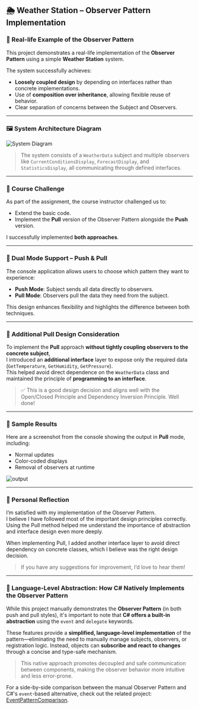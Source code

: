 ## 🌦️ Weather Station – Observer Pattern Implementation

### 📌 Real-life Example of the Observer Pattern

This project demonstrates a real-life implementation of the **Observer Pattern** using a simple **Weather Station** system.

The system successfully achieves:
- **Loosely coupled design** by depending on interfaces rather than concrete implementations.
- Use of **composition over inheritance**, allowing flexible reuse of behavior.
- Clear separation of concerns between the Subject and Observers.

---

### 🖼️ System Architecture Diagram

![System Diagram](https://github.com/user-attachments/assets/504c1c29-de7e-4ccf-acc9-dc123fa22dea)

> The system consists of a `WeatherData` subject and multiple observers like `CurrentConditionsDisplay`, `ForecastDisplay`, and `StatisticsDisplay`, all communicating through defined interfaces.

---

### 🧠 Course Challenge

As part of the assignment, the course instructor challenged us to:
- Extend the basic code.
- Implement the **Pull** version of the Observer Pattern alongside the **Push** version.

I successfully implemented **both approaches**.

---

### 🧭 Dual Mode Support – Push & Pull

The console application allows users to choose which pattern they want to experience:
- **Push Mode**: Subject sends all data directly to observers.
- **Pull Mode**: Observers pull the data they need from the subject.

This design enhances flexibility and highlights the difference between both techniques.

---

### 🎯 Additional Pull Design Consideration

To implement the **Pull** approach **without tightly coupling observers to the concrete subject**,  
I introduced an **additional interface** layer to expose only the required data (`GetTemperature`, `GetHumidity`, `GetPressure`).  
This helped avoid direct dependence on the `WeatherData` class and maintained the principle of **programming to an interface**.

> ✅ This is a good design decision and aligns well with the Open/Closed Principle and Dependency Inversion Principle. Well done!

---

### 📸 Sample Results

Here are a screenshot from the console showing the output in **Pull** mode, including:

- Normal updates
- Color-coded displays
- Removal of observers at runtime

![output](https://github.com/user-attachments/assets/f6692514-0565-4af8-94a1-d8d20907781d)

---

### 💬 Personal Reflection

I’m satisfied with my implementation of the Observer Pattern.  
I believe I have followed most of the important design principles correctly.  
Using the Pull method helped me understand the importance of abstraction and interface design even more deeply.

When implementing Pull, I added another interface layer to avoid direct dependency on concrete classes, which I believe was the right design decision.

> If you have any suggestions for improvement, I’d love to hear them!

---

### 🧠 Language-Level Abstraction: How C# Natively Implements the Observer Pattern

While this project manually demonstrates the **Observer Pattern** (in both push and pull styles), it's important to note that **C# offers a built-in abstraction** using the `event` and `delegate` keywords.

These features provide a **simplified, language-level implementation** of the pattern—eliminating the need to manually manage subjects, observers, or registration logic. Instead, objects can **subscribe and react to changes** through a concise and type-safe mechanism.

> This native approach promotes decoupled and safe communication between components, making the observer behavior more intuitive and less error-prone.

For a side-by-side comparison between the manual Observer Pattern and C#'s `event`-based alternative, check out the related project: [EventPatternComparison](https://github.com/AzzaEid/Design_Patterns_Course/blob/master/Observer/EventBasedWeatherStation/README.md).
